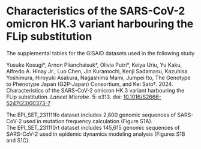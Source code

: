 # Characteristics of the SARS-CoV-2 omicron HK.3 variant harbouring the FLip substitution

The supplemental tables for the GISAID datasets used in the following study

Yusuke Kosugi*, Arnon Plianchaisuk*, Olivia Putri*, Keiya Uriu, Yu Kaku, Alfredo A. Hinay Jr., Luo Chen, Jin Kuramochi, Kenji Sadamasu, Kazuhisa Yoshimura, Hiroyuki Asakura, Nagashima Mami, Jumpei Ito, The Genotype to Phenotype Japan (G2P-Japan) Consortium, and Kei Sato†. 2024. Characteristics of the SARS-CoV-2 omicron HK.3 variant harbouring the FLip substitution. *Lancet Microbe*. 5: e313. doi: [10.1016/S2666-5247(23)00373-7](https://doi.org/10.1016/S2666-5247(23)00373-7)

The EPI_SET_231111fo dataset includes 2,800 genomic sequences of SARS-CoV-2 used in mutation frequency calculation (Figure S1A).\
The EPI_SET_231110rt dataset includes 145,615 genomic sequences of SARS-CoV-2 used in epidemic dynamics modeling analysis (Figures S1B and S1C).
